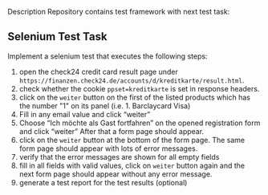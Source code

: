 Description
Repository contains test framework with next test task:

## Selenium Test Task

Implement a selenium test that executes the following steps:

1. open the check24 credit card result page under `https://finanzen.check24.de/accounts/d/kreditkarte/result.html`.
2. check whether the cookie `ppset=kreditkarte` is set in response headers.
3. click on the `weiter` button on the first of the listed products which has the number "1" on its panel (i.e. 1. Barclaycard Visa)
4. Fill in any email value and click “weiter”
5. Choose “Ich möchte als Gast fortfahren” on the opened registration form and click “weiter”
  After that a form page should appear.
6. click on the `weiter` button at the bottom of the form page. The same form page should appear with lots of error messages.
7. verify that the error messages are shown for all empty fields
8. fill in all fields with valid values, click on `weiter` button again and the next form page should appear without any error message.
9. generate a test report for the test results (optional)

